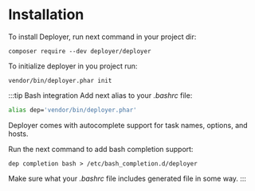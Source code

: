 # Installation

To install Deployer, run next command in your project dir:
```
composer require --dev deployer/deployer
```

To initialize deployer in you project run:

```
vendor/bin/deployer.phar init
```

:::tip Bash integration
Add next alias to your _.bashrc_ file:

```bash
alias dep='vendor/bin/deployer.phar'
```

Deployer comes with autocomplete support for task names, options, and hosts.

Run the next command to add bash completion support:
```
dep completion bash > /etc/bash_completion.d/deployer
```

Make sure what your _.bashrc_ file includes generated file in some way.
:::
